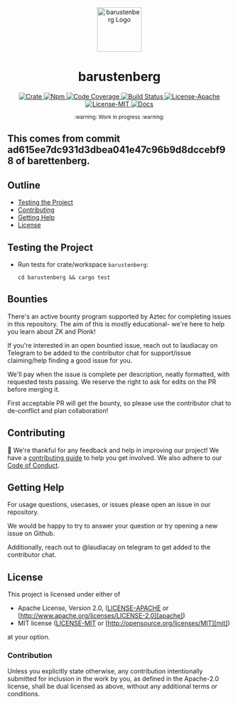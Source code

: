 <div align="center">
  <a href="https://github.com/laudiacay/barustenberg" target="_blank">
    <img src="https://raw.githubusercontent.com/laudiacay/barustenberg/main/assets/aztec.jpeg" alt="barustenberg Logo" width="100"></img>
  </a>

  <h1 align="center">barustenberg</h1>

  <p>
    <a href="https://crates.io/crates/barustenberg">
      <img src="https://img.shields.io/crates/v/barustenberg?label=crates" alt="Crate">
    </a>
    <a href="https://npmjs.com/package/barustenberg">
      <img src="https://img.shields.io/npm/v/barustenberg" alt="Npm">
    </a>
    <a href="https://codecov.io/gh/laudiacay/barustenberg">
      <img src="https://codecov.io/gh/laudiacay/barustenberg/branch/main/graph/badge.svg?token=SOMETOKEN" alt="Code Coverage"/>
    </a>
    <a href="https://github.com/laudiacay/barustenberg/actions?query=">
      <img src="https://github.com/laudiacay/barustenberg/actions/workflows/tests_and_checks.yml/badge.svg" alt="Build Status">
    </a>
    <a href="https://github.com/laudiacay/barustenberg/blob/main/LICENSE-APACHE">
      <img src="https://img.shields.io/badge/License-Apache%202.0-blue.svg" alt="License-Apache">
    </a>
    <a href="https://github.com/laudiacay/barustenberg/blob/main/LICENSE-MIT">
      <img src="https://img.shields.io/badge/License-MIT-blue.svg" alt="License-MIT">
    </a>
    <a href="https://docs.rs/barustenberg">
      <img src="https://img.shields.io/static/v1?label=Docs&message=docs.rs&color=blue" alt="Docs">
    </a>
  </p>
</div>

<div align="center"><sub>:warning: Work in progress :warning:</sub></div>

## This comes from commit ad615ee7dc931d3dbea041e47c96b9d8dccebf98 of barettenberg.

## Outline

- [Testing the Project](#testing-the-project)
- [Contributing](#contributing)
- [Getting Help](#getting-help)
- [License](#license)

## Testing the Project

- Run tests for crate/workspace `barustenberg`:

  ```console
  cd barustenberg && cargo test
  ```

## Bounties

There's an active bounty program supported by Aztec for completing issues in this repository. The aim of this is mostly educational- we're here to help you learn about ZK and Plonk!

If you're interested in an open bountied issue, reach out to laudiacay on Telegram to be added to the contributor chat for support/issue claiming/help finding a good issue for you.

We'll pay when the issue is complete per description, neatly formatted, with requested tests passing. We reserve the right to ask for edits on the PR before merging it. 

First acceptable PR will get the bounty, so please use the contributor chat to de-conflict and plan collaboration!

## Contributing

:balloon: We're thankful for any feedback and help in improving our project!
We have a [contributing guide](./CONTRIBUTING.md) to help you get involved. We
also adhere to our [Code of Conduct](./CODE_OF_CONDUCT.md).

## Getting Help

For usage questions, usecases, or issues please open an issue in our repository.

We would be happy to try to answer your question or try opening a new issue on Github.

Additionally, reach out to @laudiacay on telegram to get added to the contributor chat.

## License

This project is licensed under either of

- Apache License, Version 2.0, ([LICENSE-APACHE](./LICENSE-APACHE) or [http://www.apache.org/licenses/LICENSE-2.0][apache])
- MIT license ([LICENSE-MIT](./LICENSE-MIT) or [http://opensource.org/licenses/MIT][mit])

at your option.

### Contribution

Unless you explicitly state otherwise, any contribution intentionally
submitted for inclusion in the work by you, as defined in the Apache-2.0
license, shall be dual licensed as above, without any additional terms or
conditions.


[apache]: https://www.apache.org/licenses/LICENSE-2.0
[cargo-expand]: https://github.com/dtolnay/cargo-expand
[cargo-udeps]: https://github.com/est31/cargo-udeps
[cargo-watch]: https://github.com/watchexec/cargo-watch
[commit-spec]: https://www.conventionalcommits.org/en/v1.0.0/#specification
[commit-spec-site]: https://www.conventionalcommits.org/
[criterion]: https://github.com/bheisler/criterion.rs
[criterion-bindgen]: https://github.com/bheisler/criterion.rs/issues/270
[criterion-user-guide]: https://github.com/bheisler/criterion.rs/blob/version-0.4/book/src/user_guide/wasi.md
[direnv]:https://direnv.net/
[irust]: https://github.com/sigmaSd/IRust
[mit]: http://opensource.org/licenses/MIT
[nix]:https://nixos.org/download.html
[nix-flake]: https://nixos.wiki/wiki/Flakes
[node-js]: https://nodejs.dev/en/
[pre-commit]: https://pre-commit.com/
[proptest]: https://github.com/proptest-rs/proptest
[strategies]: https://docs.rs/proptest/latest/proptest/strategy/trait.Strategy.html
[wasi]: https://wasi.dev/
[wasmer]: https://wasmer.io/
[wasmtime]: https://docs.wasmtime.dev/
[wasmsh]: https://webassembly.sh/
[wasm-pack]: https://rustwasm.github.io/docs/wasm-pack/
[webpack]: https://webpack.js.org/
